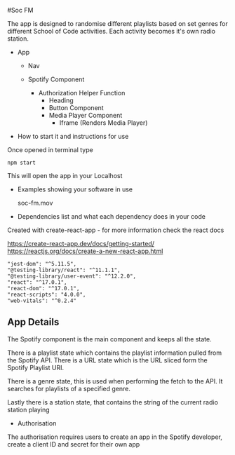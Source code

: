 #Soc FM

The app is designed to randomise different playlists based on set genres for different School of Code activities. Each activity becomes it's own radio station.

- App

  - Nav
  - Spotify Component

    - Authorization Helper Function
      - Heading
      - Button Component
      - Media Player Component
        - Iframe (Renders Media Player)

- How to start it and instructions for use

Once opened in terminal type

    npm start

This will open the app in your Localhost

- Examples showing your software in use

  soc-fm.mov

- Dependencies list and what each dependency does in your code

Created with create-react-app - for more information check the react docs

https://create-react-app.dev/docs/getting-started/
https://reactjs.org/docs/create-a-new-react-app.html

    "jest-dom": "^5.11.5",
    "@testing-library/react": "^11.1.1",
    "@testing-library/user-event": "^12.2.0",
    "react": "^17.0.1",
    "react-dom": "^17.0.1",
    "react-scripts": "4.0.0",
    "web-vitals": "^0.2.4"

## App Details

The Spotify component is the main component and keeps all the state.

There is a playlist state which contains the playlist information pulled from the Spotify API. There is a URL state which is the URL sliced form the Spotify Playlist URI.

There is a genre state, this is used when performing the fetch to the API. It searches for playlists of a specified genre.

Lastly there is a station state, that contains the string of the current radio station playing

- Authorisation

The authorisation requires users to create an app in the Spotify developer, create a client ID and secret for their own app
